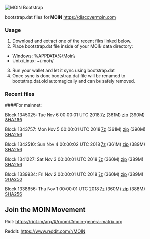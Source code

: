 ![MOIN Bootstrap](https://i.imgur.com/KjM1jMp.jpg)

bootstrap.dat files for **MOIN** https://discovermoin.com

### Usage

1. Download and extract one of the recent files linked below.
2. Place bootstrap.dat file inside of your MOIN data directory:
 - Windows: %APPDATA%\Moin\
 - Unix/Linux: ~/.moin/
3. Run your wallet and let it sync using bootstrap.dat
4. Once sync is done bootstrap.dat file will be renamed to bootstrap.dat.old automagically and can be safely removed.


### Recent files

####For mainnet:

Block 1345025: Tue Nov  6 00:00:01 UTC 2018 [7z](https://transfer.sh/fU90t/bootstrap.dat.20181106.7z) (361M) [zip](https://transfer.sh/36evr/bootstrap.dat.20181106.zip) (390M) [SHA256](https://transfer.sh/ys9lv/sha256.txt)

Block 1343757: Mon Nov  5 00:00:01 UTC 2018 [7z](https://transfer.sh/nQ0pc/bootstrap.dat.20181105.7z) (361M) [zip](https://transfer.sh/lKJcc/bootstrap.dat.20181105.zip) (390M) [SHA256](https://transfer.sh/BmaTP/sha256.txt)

Block 1342510: Sun Nov  4 00:00:02 UTC 2018 [7z](https://transfer.sh/13WrH1/bootstrap.dat.20181104.7z) (361M) [zip](https://transfer.sh/IcbaZ/bootstrap.dat.20181104.zip) (389M) [SHA256](https://transfer.sh/hCw4r/sha256.txt)

Block 1341227: Sat Nov  3 00:00:01 UTC 2018 [7z](https://transfer.sh/1tFPm/bootstrap.dat.20181103.7z) (360M) [zip](https://transfer.sh/Rbk7a/bootstrap.dat.20181103.zip) (389M) [SHA256](https://transfer.sh/CS78Z/sha256.txt)

Block 1339934: Fri Nov  2 00:00:01 UTC 2018 [7z](https://transfer.sh/uOqU3/bootstrap.dat.20181102.7z) (360M) [zip](https://transfer.sh/blFE0/bootstrap.dat.20181102.zip) (389M) [SHA256](https://transfer.sh/qHruu/sha256.txt)

Block 1338656: Thu Nov  1 00:00:01 UTC 2018 [7z](https://transfer.sh/9U4Ys/bootstrap.dat.20181101.7z) (360M) [zip](https://transfer.sh/tDlWv/bootstrap.dat.20181101.zip) (388M) [SHA256](https://transfer.sh/I3y0K/sha256.txt)

## Join the MOIN Movement

Riot: https://riot.im/app/#/room/#moin-general:matrix.org

Reddit: https://www.reddit.com/r/MOIN
